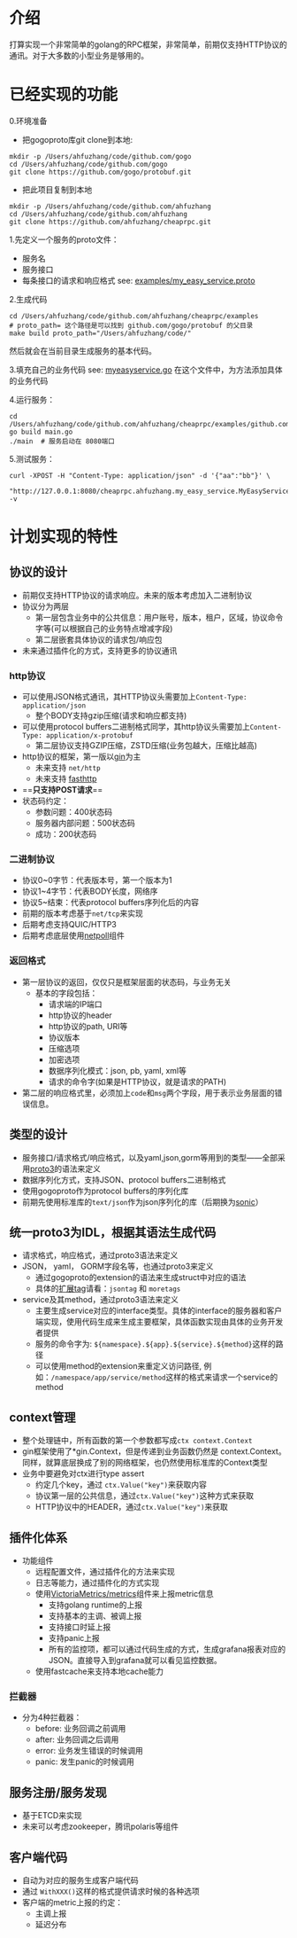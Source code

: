 
# 介绍
打算实现一个非常简单的golang的RPC框架，非常简单，前期仅支持HTTP协议的通讯。对于大多数的小型业务是够用的。

# 已经实现的功能
0.环境准备
  - 把gogoproto库git clone到本地:
```shell
mkdir -p /Users/ahfuzhang/code/github.com/gogo
cd /Users/ahfuzhang/code/github.com/gogo
git clone https://github.com/gogo/protobuf.git
```
  - 把此项目复制到本地
```shell
mkdir -p /Users/ahfuzhang/code/github.com/ahfuzhang
cd /Users/ahfuzhang/code/github.com/ahfuzhang
git clone https://github.com/ahfuzhang/cheaprpc.git
```

1.先定义一个服务的proto文件：
  - 服务名
  - 服务接口
  - 每条接口的请求和响应格式
see: [examples/my_easy_service.proto](examples/my_easy_service.proto)

2.生成代码
```shell
cd /Users/ahfuzhang/code/github.com/ahfuzhang/cheaprpc/examples
# proto_path= 这个路径是可以找到 github.com/gogo/protobuf 的父目录
make build proto_path="/Users/ahfuzhang/code/"
```
然后就会在当前目录生成服务的基本代码。

3.填充自己的业务代码
see: [myeasyservice.go](examples/github.com/ahfuzhang/my_easy_service/internal/services/myeasyservice/myeasyservice.go)
在这个文件中，为方法添加具体的业务代码

4.运行服务：
```shell
cd /Users/ahfuzhang/code/github.com/ahfuzhang/cheaprpc/examples/github.com/ahfuzhang/my_easy_service/
go build main.go
./main  # 服务启动在 8080端口
```

5.测试服务：
```shell
curl -XPOST -H "Content-Type: application/json" -d '{"aa":"bb"}' \
  "http://127.0.0.1:8080/cheaprpc.ahfuzhang.my_easy_service.MyEasyService.GetEchoInfo" -v
```

# 计划实现的特性

## 协议的设计
* 前期仅支持HTTP协议的请求响应。未来的版本考虑加入二进制协议
* 协议分为两层
  - 第一层包含业务中的公共信息：用户账号，版本，租户，区域，协议命令字等(可以根据自己的业务特点增减字段)
  - 第二层嵌套具体协议的请求包/响应包
* 未来通过插件化的方式，支持更多的协议通讯
### http协议
* 可以使用JSON格式通讯，其HTTP协议头需要加上`Content-Type: application/json`
  - 整个BODY支持gzip压缩(请求和响应都支持)
* 可以使用protocol buffers二进制格式同学，其http协议头需要加上`Content-Type: application/x-protobuf`
  - 第二层协议支持GZIP压缩，ZSTD压缩(业务包越大，压缩比越高)
* http协议的框架，第一版以[gin](https://github.com/gin-gonic/gin)为主
  - 未来支持 `net/http`
  - 未来支持 [fasthttp](https://github.com/valyala/fasthttp)
* ==**只支持POST请求**==
* 状态码约定：
  - 参数问题：400状态码
  - 服务器内部问题：500状态码
  - 成功：200状态码
### 二进制协议
* 协议0~0字节：代表版本号，第一个版本为1
* 协议1~4字节：代表BODY长度，网络序
* 协议5~结束：代表protocol buffers序列化后的内容
* 前期的版本考虑基于`net/tcp`来实现
* 后期考虑支持QUIC/HTTP3
* 后期考虑底层使用[netpoll](https://github.com/cloudwego/netpoll)组件

### 返回格式
* 第一层协议的返回，仅仅只是框架层面的状态码，与业务无关
  - 基本的字段包括：
    *  请求端的IP端口
    * http协议的header
    * http协议的path, URI等
    * 协议版本
    * 压缩选项
    * 加密选项
    * 数据序列化模式：json, pb, yaml, xml等
    * 请求的命令字(如果是HTTP协议，就是请求的PATH)
* 第二层的响应格式里，必须加上`code`和`msg`两个字段，用于表示业务层面的错误信息。

## 类型的设计
* 服务接口/请求格式/响应格式，以及yaml,json,gorm等用到的类型——全部采用[proto3](https://developers.google.com/protocol-buffers/docs/proto3)的语法来定义
* 数据序列化方式，支持JSON、protocol buffers二进制格式
* 使用gogoproto作为protocol buffers的序列化库
* 前期先使用标准库的`text/json`作为json序列化的库（后期换为[sonic](https://github.com/bytedance/sonic)）

## 统一proto3为IDL，根据其语法生成代码
* 请求格式，响应格式，通过proto3语法来定义
* JSON， yaml， GORM字段名等，也通过proto3来定义
  - 通过gogoproto的extension的语法来生成struct中对应的语法
  - 具体的[扩展tag](https://github.com/gogo/protobuf/blob/master/extensions.md#more-serialization-formats)请看：`jsontag` 和 `moretags`
* service及其method，通过proto3语法来定义
  - 主要生成service对应的interface类型。具体的interface的服务器和客户端实现，使用代码生成来生成主要框架，具体函数实现由具体的业务开发者提供
  - 服务的命令字为: `${namespace}.${app}.${service}.${method}`这样的路径
  - 可以使用method的extension来重定义访问路径, 例如：`/namespace/app/service/method`这样的格式来请求一个service的method
## context管理
* 整个处理链中，所有函数的第一个参数都写成`ctx context.Context`
* gin框架使用了*gin.Context，但是传递到业务函数仍然是 context.Context。同样，就算底层换成了别的网络框架，也仍然使用标准库的Context类型
* 业务中要避免对ctx进行type assert
  - 约定几个key，通过 `ctx.Value("key")`来获取内容
  - 协议第一层的公共信息，通过`ctx.Value("key")`这种方式来获取
  - HTTP协议中的HEADER，通过`ctx.Value("key")`来获取
## 插件化体系
* 功能组件
  - 远程配置文件，通过插件化的方法来实现
  - 日志等能力，通过插件化的方式实现
  - 使用[VictoriaMetrics/metrics](https://github.com/VictoriaMetrics/metrics)组件来上报metric信息
    * 支持golang runtime的上报
    * 支持基本的主调、被调上报
    * 支持接口时延上报
    * 支持panic上报
    * 所有的监控项，都可以通过代码生成的方式，生成grafana报表对应的JSON。直接导入到grafana就可以看见监控数据。
  - 使用fastcache来支持本地cache能力

### 拦截器
* 分为4种拦截器：
  * before: 业务回调之前调用
  * after: 业务回调之后调用
  * error: 业务发生错误的时候调用
  * panic: 发生panic的时候调用

## 服务注册/服务发现
* 基于ETCD来实现
* 未来可以考虑zookeeper，腾讯polaris等组件

## 客户端代码
* 自动为对应的服务生成客户端代码
* 通过 `WithXXX()`这样的格式提供请求时候的各种选项
* 客户端的metric上报的约定：
  - 主调上报
  - 延迟分布

